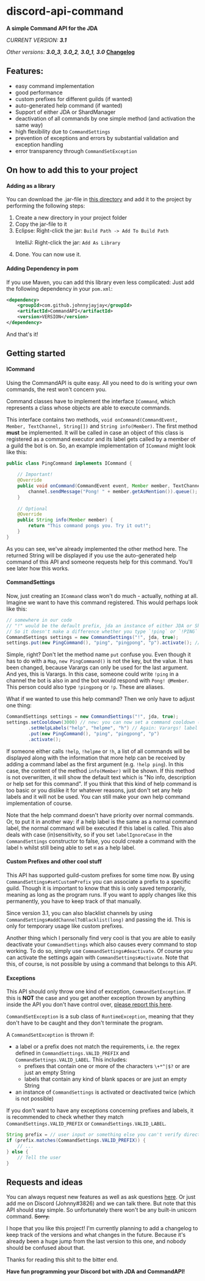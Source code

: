 # discord-api-command
**A simple Command API for the JDA**

*CURRENT VERSION: **3.1***<p>
*Other versions: **3.0_3**, **3.0_2**, **3.0_1**, **3.0***
**[Changelog](https://github.com/JohnnyJayJay/discord-api-command/blob/master/changelog.md)**

## Features:
- easy command implementation
- good performance
- custom prefixes for different guilds (if wanted)
- auto-generated help command (if wanted)
- Support of either JDA or ShardManager
- deactivation of all commands by one simple method (and activation the same way)
- high flexibility due to `CommandSettings`
- prevention of exceptions and errors by substantial validation and exception handling
- error transparency through `CommandSetException`

## On how to add this to your project
#### Adding as a library
You can download the .jar-file in [this directory](https://github.com/JohnnyJayJay/discord-api-command/tree/master/builds) and add it to the project
 by performing the following steps:
 1. Create a new directory in your project folder
 2. Copy the jar-file to it
 3. Eclipse: Right-click the jar: `Build Path -> Add To Build Path` <p> IntelliJ: Right-click the jar: `Add As Library`
 4. Done. You can now use it.
 
#### Adding Dependency in pom
If you use Maven, you can add this library even less complicated: Just add the following dependency in your `pom.xml`:
```xml
<dependency>
    <groupId>com.github.johnnyjayjay</groupId>
    <artifactId>CommandAPI</artifactId>
    <version>VERSION</version>
</dependency>
```
And that's it!

## Getting started
#### ICommand
Using the CommandAPI is quite easy. All you need to do is writing your own commands, the rest won't concern you.<p>
Command classes have to implement the interface `ICommand`, which represents a class whose objects are able to execute commands.

This interface contains two methods, `void onCommand(CommandEvent, Member, TextChannel, String[])` and `String info(Member)`.
The first method **must** be implemented. It will be called in case an object of this class is registered as a command executor and its label gets called by a member of a guild 
the bot is on. So, an example implementation of `ICommand` might look like this:

```java
public class PingCommand implements ICommand {
    
    // Important!
    @Override
    public void onCommand(CommandEvent event, Member member, TextChannel channel, String[] args) {
        channel.sendMessage("Pong! " + member.getAsMention()).queue();
    }
    
    // Optional
    @Override
    public String info(Member member) {
        return "This command pongs you. Try it out!";
    }
}
```

As you can see, we've already implemented the other method here. The returned String will be displayed if you use the auto-generated help command of this API and someone 
requests help for this command. You'll see later how this works.

#### CommandSettings
Now, just creating an `ICommand` class won't do much - actually, nothing at all.
Imagine we want to have this command registered. This would perhaps look like this:

```java
// somewhere in our code
// "!" would be the default prefix, jda an instance of either JDA or ShardManager, true says that labels are case insensitive. 
// So it doesn't make a difference whether you type `!ping` or `!PING`
CommandSettings settings = new CommandSettings("!", jda, true); 
settings.put(new PingCommand(), "ping", "pingpong", "p").activate(); // You can add aliases by just giving more labels! And don't forget to activate these settings.
```

Simple, right? Don't let the method name `put` confuse you. Even though it has to do with a `Map`, `new PingCommand()` is not the key, but the value. It has been changed, because 
Varargs can only be used for the last argument. And yes, this is Varargs.
In this case, someone could write `!ping` in a channel the bot is also in and the bot would respond with `Pong! @Member`.
This person could also type `!pingpong` or `!p`. These are aliases.

What if we wanted to use this help command? Then we only have to adjust one thing:
```java
CommandSettings settings = new CommandSettings("!", jda, true);  
settings.setCooldown(3000) // new: you can now set a command cooldown (here: 3 seconds)
        .setHelpLabels("help", "helpme", "h") // Again: Varargs! label case insensivity also applies to help labels
        .put(new PingCommand(), "ping", "pingpong", "p")
        .activate();
```

If someone either calls `!help`, `!helpme` or `!h`, a list of all commands will be displayed along with the information that more help can be received by adding a command label 
as the first argument (e.g. `!help ping`). In this case, the content of the method `info(Member)` will be shown. If this method is not overwritten, it will show the default text 
which is "No info, description or help set for this command". If you think that this kind of help command is too basic or you dislike it for whatever reasons, just don't set any help 
labels and it will not be used. You can still make your own help command implementation of course.

Note that the help command doesn't have priority over normal commands. Or, to put it in another way: if a help label is the same as a normal command label, the normal command 
will be executed if this label is called. This also deals with case (in)sensitivity, so if you set `labelIgnoreCase` in the `CommandSettings` constructor to false, you could 
create a command with the label `h` whilst still being able to set `H` as a help label.

#### Custom Prefixes and other cool stuff
This API has supported guild-custom prefixes for some time now. By using `CommandSettings#setCustomPrefix` you can associate a prefix to a specific guild. Though it is important
to know that this is only saved temporarily, meaning as long as the program runs. If you want to apply changes like this permanently, you have to keep track of that manually.

Since version 3.1, you can also blacklist channels by using `CommandSettings#addChannelToBlacklist(long)` and passing the id. This is only for temporary usage like custom 
prefixes.  

Another thing which I personally find very cool is that you are able to easily deactivate your `CommandSettings` which also causes every command to stop working. To do so, 
simply use `CommandSettings#deactivate`. Of course you can activate the settings again with `CommandSettings#activate`. Note that this, of course, is not possible by using a 
command that belongs to this API. 

#### Exceptions
This API should only throw one kind of exception, `CommandSetException`. If this is **NOT** the case and you get another exception thrown by anything inside the API you don't have 
control over, [please report this here](https://github.com/JohnnyJayJay/discord-api-command/issues).

`CommandSetException` is a sub class of `RuntimeException`, meaning that they don't have to be caught and they don't terminate the program.

A `CommandSetException` is thrown if:
- a label or a prefix does not match the requirements, i.e. the regex defined in `CommandSettings.VALID_PREFIX` and `CommandSettings.VALID_LABEL`. This includes:
    - prefixes that contain one or more of the characters `\+*^|$?` or are just an empty String 
    - labels that contain any kind of blank spaces or are just an empty String
- an instance of `CommandSettings` is activated or deactivated twice (which is not possible)

If you don't want to have any exceptions concerning prefixes and labels, it is recommended to check whether they match `CommandSettings.VALID_PREFIX` 
or `CommandSettings.VALID_LABEL`.

```java
String prefix = // user input or something else you can't verify directly
if (prefix.matches(CommandSettings.VALID_PREFIX)) {
    // ...
} else {
    // Tell the user
}
```

## Requests and ideas
You can always request new features as well as ask questions [here](https://github.com/JohnnyJayJay/discord-api-command/issues). Or just add me on Discord (Johnny#3826) and we 
can talk there. But note that this API should stay simple. So unfortunately there won't be any built-in unicorn command. 
~~Sorry.~~

I hope that you like this project! I'm currently planning to add a changelog to keep track of the versions and what changes in the future. Because it's already been a huge jump 
from the 
last version to this one, and nobody should be confused about that.

Thanks for reading this shit to the bitter end. <p> __Have fun programming your Discord bot with JDA and CommandAPI!__





 
